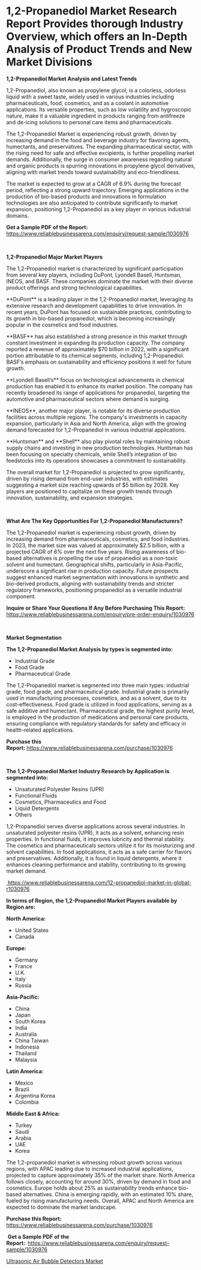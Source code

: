<p><h1>1,2-Propanediol Market Research Report Provides thorough Industry Overview, which offers an In-Depth Analysis of Product Trends and New Market Divisions</h1></p><p><strong>1,2-Propanediol Market Analysis and Latest Trends</strong></p>
<p><p>1,2-Propanediol, also known as propylene glycol, is a colorless, odorless liquid with a sweet taste, widely used in various industries including pharmaceuticals, food, cosmetics, and as a coolant in automotive applications. Its versatile properties, such as low volatility and hygroscopic nature, make it a valuable ingredient in products ranging from antifreeze and de-icing solutions to personal care items and pharmaceuticals.</p><p>The 1,2-Propanediol Market is experiencing robust growth, driven by increasing demand in the food and beverage industry for flavoring agents, humectants, and preservatives. The expanding pharmaceutical sector, with the rising need for safe and effective excipients, is further propelling market demands. Additionally, the surge in consumer awareness regarding natural and organic products is spurring innovations in propylene glycol derivatives, aligning with market trends toward sustainability and eco-friendliness.</p><p>The market is expected to grow at a CAGR of 6.9% during the forecast period, reflecting a strong upward trajectory. Emerging applications in the production of bio-based products and innovations in formulation technologies are also anticipated to contribute significantly to market expansion, positioning 1,2-Propanediol as a key player in various industrial domains.</p></p>
<p><strong>Get a Sample PDF of the Report:&nbsp;</strong> <a href="https://www.reliablebusinessarena.com/enquiry/request-sample/1030976?utm_campaign=3368&utm_medium=2&utm_source=Github&utm_content=ia&utm_term=21032025&utm_id=12-propanediol">https://www.reliablebusinessarena.com/enquiry/request-sample/1030976</a></p>
<p>&nbsp;</p>
<p><strong>1,2-Propanediol Major Market Players</strong></p>
<p><p>The 1,2-Propanediol market is characterized by significant participation from several key players, including DuPont, Lyondell Basell, Huntsman, INEOS, and BASF. These companies dominate the market with their diverse product offerings and strong technological capabilities.</p><p>**DuPont** is a leading player in the 1,2-Propanediol market, leveraging its extensive research and development capabilities to drive innovation. In recent years, DuPont has focused on sustainable practices, contributing to its growth in bio-based propanediol, which is becoming increasingly popular in the cosmetics and food industries.</p><p>**BASF** has also established a strong presence in this market through constant investment in expanding its production capacity. The company reported a revenue of approximately $70 billion in 2022, with a significant portion attributable to its chemical segments, including 1,2-Propanediol. BASF’s emphasis on sustainability and efficiency positions it well for future growth.</p><p>**Lyondell Basell’s** focus on technological advancements in chemical production has enabled it to enhance its market position. The company has recently broadened its range of applications for propanediol, targeting the automotive and pharmaceutical sectors where demand is surging.</p><p>**INEOS**, another major player, is notable for its diverse production facilities across multiple regions. The company's investments in capacity expansion, particularly in Asia and North America, align with the growing demand forecasted for 1,2-Propanediol in various industrial applications.</p><p>**Huntsman** and **Shell** also play pivotal roles by maintaining robust supply chains and investing in new production technologies. Huntsman has been focusing on specialty chemicals, while Shell’s integration of bio feedstocks into its operations showcases a commitment to sustainability.</p><p>The overall market for 1,2-Propanediol is projected to grow significantly, driven by rising demand from end-user industries, with estimates suggesting a market size reaching upwards of $5 billion by 2028. Key players are positioned to capitalize on these growth trends through innovation, sustainability, and expansion strategies.</p></p>
<p>&nbsp;</p>
<p><strong>What Are The Key Opportunities For 1,2-Propanediol Manufacturers?</strong></p>
<p><p>The 1,2-Propanediol market is experiencing robust growth, driven by increasing demand from pharmaceuticals, cosmetics, and food industries. In 2023, the market size was valued at approximately $2.5 billion, with a projected CAGR of 6% over the next five years. Rising awareness of bio-based alternatives is propelling the use of propanediol as a non-toxic solvent and humectant. Geographical shifts, particularly in Asia-Pacific, underscore a significant rise in production capacity. Future prospects suggest enhanced market segmentation with innovations in synthetic and bio-derived products, aligning with sustainability trends and stricter regulatory frameworks, positioning propanediol as a versatile industrial component.</p></p>
<p><strong>Inquire or Share Your Questions If Any Before Purchasing This Report:</strong> <a href="https://www.reliablebusinessarena.com/enquiry/pre-order-enquiry/1030976?utm_campaign=3368&utm_medium=2&utm_source=Github&utm_content=ia&utm_term=21032025&utm_id=12-propanediol">https://www.reliablebusinessarena.com/enquiry/pre-order-enquiry/1030976</a></p>
<p>&nbsp;</p>
<p><strong>Market Segmentation</strong></p>
<p><strong>The 1,2-Propanediol Market Analysis by types is segmented into:</strong></p>
<p><ul><li>Industrial Grade</li><li>Food Grade</li><li>Pharmaceutical Grade</li></ul></p>
<p><p>The 1,2-Propanediol market is segmented into three main types: industrial grade, food grade, and pharmaceutical grade. Industrial grade is primarily used in manufacturing processes, cosmetics, and as a solvent, due to its cost-effectiveness. Food grade is utilized in food applications, serving as a safe additive and humectant. Pharmaceutical grade, the highest purity level, is employed in the production of medications and personal care products, ensuring compliance with regulatory standards for safety and efficacy in health-related applications.</p></p>
<p><strong>Purchase this Report:&nbsp;</strong><a href="https://www.reliablebusinessarena.com/purchase/1030976?utm_campaign=3368&utm_medium=2&utm_source=Github&utm_content=ia&utm_term=21032025&utm_id=12-propanediol">https://www.reliablebusinessarena.com/purchase/1030976</a></p>
<p>&nbsp;</p>
<p><strong>The 1,2-Propanediol Market Industry Research by Application is segmented into:</strong></p>
<p><ul><li>Unsaturated Polyester Resins (UPR)</li><li>Functional Fluids</li><li>Cosmetics, Pharmaceutics and Food</li><li>Liquid Detergents</li><li>Others</li></ul></p>
<p><p>1,2-Propanediol serves diverse applications across several industries. In unsaturated polyester resins (UPR), it acts as a solvent, enhancing resin properties. In functional fluids, it improves lubricity and thermal stability. The cosmetics and pharmaceuticals sectors utilize it for its moisturizing and solvent capabilities. In food applications, it acts as a safe carrier for flavors and preservatives. Additionally, it is found in liquid detergents, where it enhances cleaning performance and stability, contributing to its growing market demand.</p></p>
<p><a href="https://www.reliablebusinessarena.com/12-propanediol-market-in-global-r1030976?utm_campaign=3368&utm_medium=2&utm_source=Github&utm_content=ia&utm_term=21032025&utm_id=12-propanediol">&nbsp;https://www.reliablebusinessarena.com/12-propanediol-market-in-global-r1030976</a></p>
<p><strong>In terms of Region, the 1,2-Propanediol Market Players available by Region are:</strong></p>
<p>
    <p> <strong> North America: </strong>
        <ul>
            <li>United States</li>
            <li>Canada</li>
        </ul>
        </p> 
    <p> <strong> Europe: </strong>
        <ul>
            <li>Germany</li>
            <li>France</li>
            <li>U.K.</li>
            <li>Italy</li>
            <li>Russia</li>
        </ul>
        </p> 
    <p> <strong> Asia-Pacific: </strong>
        <ul>
            <li>China</li>
            <li>Japan</li>
            <li>South Korea</li>
            <li>India</li>
            <li>Australia</li>
            <li>China Taiwan</li>
            <li>Indonesia</li>
            <li>Thailand</li>
            <li>Malaysia</li>
        </ul>
        </p> 
    <p> <strong> Latin America: </strong>
        <ul>
            <li>Mexico</li>
            <li>Brazil</li>
            <li>Argentina Korea</li>
            <li>Colombia</li>
        </ul>
        </p> 
    <p> <strong> Middle East & Africa: </strong>
        <ul>
            <li>Turkey</li>
            <li>Saudi</li>
            <li>Arabia</li>
            <li>UAE</li>
            <li>Korea</li>
        </ul>
    </p>
    </p>
<p><p>The 1,2-propanediol market is witnessing robust growth across various regions, with APAC leading due to increased industrial applications, projected to capture approximately 35% of the market share. North America follows closely, accounting for around 30%, driven by demand in food and cosmetics. Europe holds about 25% as sustainability trends enhance bio-based alternatives. China is emerging rapidly, with an estimated 10% share, fueled by rising manufacturing needs. Overall, APAC and North America are expected to dominate the market landscape.</p></p>
<p><strong>Purchase this Report: </strong><a href="https://www.reliablebusinessarena.com/purchase/1030976?utm_campaign=3368&utm_medium=2&utm_source=Github&utm_content=ia&utm_term=21032025&utm_id=12-propanediol">https://www.reliablebusinessarena.com/purchase/1030976</a></p>
<p>&nbsp;<strong>Get a Sample PDF of the Report:&nbsp;&nbsp;</strong><a href="https://www.reliablebusinessarena.com/enquiry/request-sample/1030976?utm_campaign=3368&utm_medium=2&utm_source=Github&utm_content=ia&utm_term=21032025&utm_id=12-propanediol">https://www.reliablebusinessarena.com/enquiry/request-sample/1030976</a></p>
<p><strong></strong></p>
<p><p><a href="https://github.com/beberjuban9a/Market-Research-Report-List-1/blob/main/ultrasonic-air-bubble-detectors-market.md?utm_campaign=3368&utm_medium=2&utm_source=Github&utm_content=ia&utm_term=21032025&utm_id=12-propanediol">Ultrasonic Air Bubble Detectors Market</a></p></p>